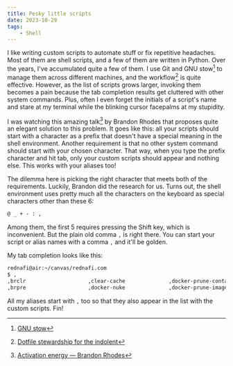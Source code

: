 ```yaml
---
title: Pesky little scripts
date: 2023-10-29
tags:
    - Shell
---
```


I like writing custom scripts to automate stuff or fix repetitive headaches. Most of them
are shell scripts, and a few of them are written in Python. Over the years, I've accumulated
quite a few of them. I use Git and GNU stow[^1] to manage them across different machines,
and the workflow[^2] is quite effective. However, as the list of scripts grows larger,
invoking them becomes a pain because the tab completion results get cluttered with other
system commands. Plus, often I even forget the initials of a script's name and stare at my
terminal while the blinking cursor facepalms at my stupidity.

I was watching this amazing talk[^3] by Brandon Rhodes that proposes quite an elegant
solution to this problem. It goes like this: all your scripts should start with a character
as a prefix that doesn't have a special meaning in the shell environment. Another
requirement is that no other system command should start with your chosen character. That
way, when you type the prefix character and hit tab, only your custom scripts should appear
and nothing else. This works with your aliases too!

The dilemma here is picking the right character that meets both of the requirements.
Luckily, Brandon did the research for us. Turns out, the shell environment uses pretty much
all the characters on the keyboard as special characters other than these 6:

```txt
@ _ + - : ,
```

Among them, the first 5 requires pressing the Shift key, which is inconvenient. But the
plain old comma `,` is right there. You can start your script or alias names with a comma
`,` and it'll be golden.

My tab completion looks like this:

```txt
rednafi@air:~/canvas/rednafi.com
$ ,
,brclr                    ,clear-cache              ,docker-prune-containers  ,redis
,brpre                    ,docker-nuke              ,docker-prune-images      ,www
```

All my aliases start with `,` too so that they also appear in the list with the custom
scripts. Fin!

[^1]: [GNU stow](https://www.gnu.org/software/stow/)
[^2]: [Dotfile stewardship for the indolent](./misc/dotfile_stewardship_for_the_indolent)
[^3]: [Activation energy — Brandon Rhodes](https://www.youtube.com/watch?v=pybtvFFRYFs)
